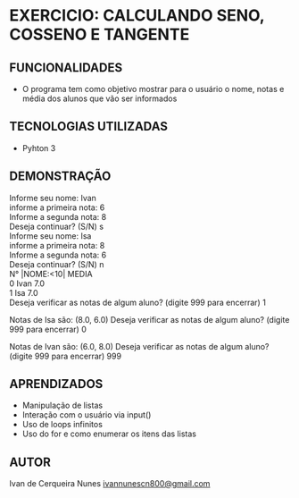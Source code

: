 # EXERCICIO: CALCULANDO SENO, COSSENO E TANGENTE
## FUNCIONALIDADES
- O programa tem como objetivo mostrar para o usuário o nome, notas e média dos alunos que vão ser informados

## TECNOLOGIAS UTILIZADAS
- Pyhton 3


## DEMONSTRAÇÃO
Informe seu nome: Ivan  
informe a primeira nota: 6  
Informe a segunda nota: 8  
Deseja continuar? (S/N) s  
Informe seu nome: Isa  
informe a primeira nota: 8  
Informe a segunda nota: 6  
Deseja continuar? (S/N) n  
N°  |NOME:<10|   MEDIA  
0    Ivan            7.0  
1    Isa             7.0  
Deseja verificar as notas de algum aluno? (digite 999 para encerrar) 1

Notas de Isa são: (8.0, 6.0)
Deseja verificar as notas de algum aluno? (digite 999 para encerrar) 0

Notas de Ivan  são: (6.0, 8.0)
Deseja verificar as notas de algum aluno? (digite 999 para encerrar) 999

## APRENDIZADOS
- Manipulação de listas
- Interação com o usuário via input()
- Uso de loops infinitos
- Uso do for e como enumerar os itens das listas

## AUTOR
Ivan de Cerqueira Nunes
ivannunescn800@gmail.com
